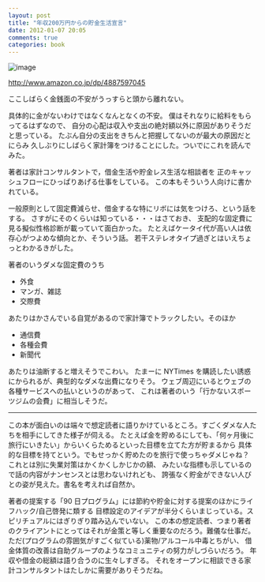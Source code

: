 ```yaml
---
layout: post
title: "年収200万円からの貯金生活宣言"
date: 2012-01-07 20:05
comments: true
categories: book
---
```


![image](http://ecx.images-amazon.com/images/P/4887597045.01._SCLZZZZZZZ_.jpg)

http://www.amazon.co.jp/dp/4887597045

ここしばらく金銭面の不安がうっすらと頭から離れない。

具体的に金がないわけではなくなんとなくの不安。
僕はそれなりに給料をもらってるはずなので、
自分の心配は収入や支出の絶対額以外に原因がありそうだと思っている。
たぶん自分の支出をきちんと把握してないのが最大の原因だとにらみ
久しぶりにしばらく家計簿をつけることにした。ついでにこれを読んでみた。

著者は家計コンサルタントで，借金生活や貯金レス生活な相談者を
正のキャッシュフローにひっぱりあげる仕事をしている。
この本もそういう人向けに書かれている。

一般原則として固定費減らせ、借金するな特にリボには気をつけろ、という話をする。
さすがにそのくらいは知っている・・・はさておき、
支配的な固定費に見る擬似性格診断が載っていて面白かった。
たとえばケータイ代が高い人は依存心がつよめな傾向とか、そういう話。
若干ステレオタイプ過ぎとはいえちょっとわかるきがした。

著者のいうダメな固定費のうち

 * 外食
 * マンガ、雑誌
 * 交際費

あたりはかさんでいる自覚があるので家計簿でトラックしたい。そのほか

 * 通信費
 * 各種会費
 * 新聞代

あたりは油断すると増えそうでこわい。
たまーに NYTimes を購読したい誘惑にかられるが、典型的なダメな出費になりそう。
ウェブ周辺にいるとウェブの各種サービスへの払いというのがあって、
これは著者のいう「行かないスポーツジムの会費」に相当しそうだ。

----

この本が面白いのは端々で想定読者に語りかけているところ。すごくダメな人たちを相手にしてきた様子が伺える。
たとえば金を貯めるにしても、「何ヶ月後に旅行にいきたい」からいくらためるといった目標を立てた方が貯まるから
具体的な目標を持てという。でもせっかく貯めたのを旅行で使っちゃダメじゃね？
これとは別に失業対策はかくかくしかじかの額、
みたいな指標も示しているので話の内容がナンセンスとは思わないけれども、
誇張なく貯金ができない人びとの姿が見えた。書名を考えれば自然か。

著者の提案する「90 日プログラム」には節約や貯金に対する提案のほかにライフハック/自己啓発に類する
目標設定のアイデアが半分くらいまじっている。スピリチュアルにはぎりぎり踏み込んでいない。
この本の想定読者、つまり著者のクライアントにとってはそれが金策と等しく重要なのだろう。難儀な仕事だ。
ただ(プログラムの雰囲気がすごく似ている)薬物/アルコール中毒とちがい、
借金体質の改善は自助グループのようなコミュニティの努力がしづらいだろう。
年収や借金の総額は語り合うのに生々しすぎる。
それをオープンに相談できる家計コンサルタントはたしかに需要がありそうだね。
